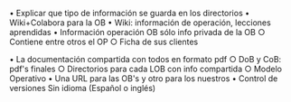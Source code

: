 • Explicar que tipo de información se guarda en los directorios
 • Wiki+Colabora para la OB
 • Wiki: información de operación, lecciones aprendidas
 • Información operación OB sólo info privada de la OB
  ○ Contiene entre otros el OP
  ○ Ficha de sus clientes
   
 • La documentación compartida con todos en formato pdf
  ○ DoB y CoB: pdf's finales
  ○ Directorios para cada LOB con info compartida
  ○ Modelo Operativo
 • Una URL para las OB's y otro para los nuestros
 • Control de versiones
Sin idioma (Español o inglés)